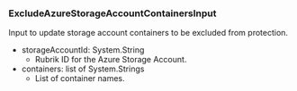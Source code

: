 ### ExcludeAzureStorageAccountContainersInput
Input to update storage account containers to be excluded from protection.

- storageAccountId: System.String
  - Rubrik ID for the Azure Storage Account.
- containers: list of System.Strings
  - List of container names.
